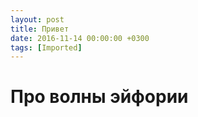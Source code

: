 ```yaml
---
layout: post
title: Привет
date: 2016-11-14 00:00:00 +0300
tags: [Imported]
---
```

# Про волны эйфории

